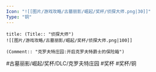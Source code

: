 ```yaml
---
Icon: "![[图片/游戏攻略/古墓丽影/崛起/奖杯/侦探大师.png|30]]"
Type: "铜"
---
```

```ad-common-bronze-trophy
title: (Title:: "侦探大师")
![[图片/游戏攻略/古墓丽影/崛起/奖杯/侦探大师.png|100]]

(Comment:: "克罗夫特庄园:开启克罗夫特爵士的保险箱")
```

#古墓丽影/崛起/奖杯/DLC/克罗夫特庄园 #奖杯 #奖杯/铜
